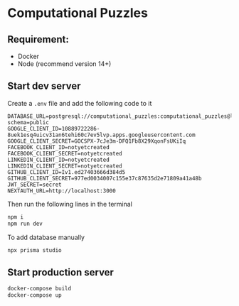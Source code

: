 # Computational Puzzles

## Requirement:
- Docker
- Node (recommend version 14+)

## Start dev server
Create a `.env` file and add the following code to it
```text
DATABASE_URL=postgresql://computational_puzzles:computational_puzzles@localhost:5432/mydb?schema=public
GOOGLE_CLIENT_ID=10889722286-8uek1esq4uicv31an6tehi60c7ev5lvp.apps.googleusercontent.com
GOOGLE_CLIENT_SECRET=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
FACEBOOK_CLIENT_ID=notyetcreated
FACEBOOK_CLIENT_SECRET=notyetcreated
LINKEDIN_CLIENT_ID=notyetcreated
LINKEDIN_CLIENT_SECRET=notyetcreated
GITHUB_CLIENT_ID=Iv1.ed27403666d384d5
GITHUB_CLIENT_SECRET=977ed0034007c155e37c87635d2e71809a41a48b
JWT_SECRET=secret
NEXTAUTH_URL=http://localhost:3000
```
Then run the following lines in the terminal
```bash
npm i
npm run dev
```
To add database manually
```bash
npx prisma studio
```

## Start production server
```bash
docker-compose build
docker-compose up
```
